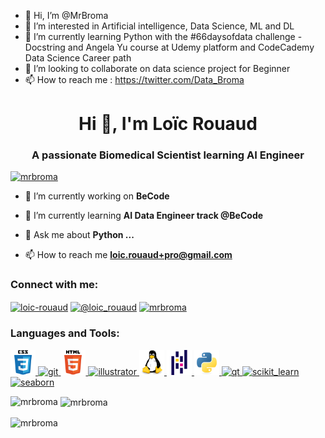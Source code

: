 - 👋 Hi, I’m @MrBroma
- 👀 I’m interested in Artificial intelligence, Data Science, ML and DL
- 🌱 I’m currently learning Python with the #66daysofdata challenge - Docstring and Angela Yu course at Udemy platform and CodeCademy Data Science Career path
- 💞️ I’m looking to collaborate on data science project for Beginner
- 📫 How to reach me : https://twitter.com/Data_Broma

<!---
MrBroma/MrBroma is a ✨ special ✨ repository because its `README.md` (this file) appears on your GitHub profile.
You can click the Preview link to take a look at your changes.
--->
<h1 align="center">Hi 👋, I'm Loïc Rouaud</h1>
<h3 align="center">A passionate Biomedical Scientist learning AI Engineer</h3>

<p align="left"> <a href="https://github.com/ryo-ma/github-profile-trophy"><img src="https://github-profile-trophy.vercel.app/?username=mrbroma" alt="mrbroma" /></a> </p>

- 🔭 I’m currently working on **BeCode**

- 🌱 I’m currently learning **AI Data Engineer track @BeCode**

- 💬 Ask me about **Python ...**

- 📫 How to reach me **loic.rouaud+pro@gmail.com**

<h3 align="left">Connect with me:</h3>
<p align="left">
<a href="https://linkedin.com/in/loic-rouaud" target="blank"><img align="center" src="https://raw.githubusercontent.com/rahuldkjain/github-profile-readme-generator/master/src/images/icons/Social/linked-in-alt.svg" alt="loic-rouaud" height="30" width="40" /></a>
<a href="https://www.hackerrank.com/@loic_rouaud" target="blank"><img align="center" src="https://raw.githubusercontent.com/rahuldkjain/github-profile-readme-generator/master/src/images/icons/Social/hackerrank.svg" alt="@loic_rouaud" height="30" width="40" /></a>
<a href="https://www.leetcode.com/mrbroma" target="blank"><img align="center" src="https://raw.githubusercontent.com/rahuldkjain/github-profile-readme-generator/master/src/images/icons/Social/leet-code.svg" alt="mrbroma" height="30" width="40" /></a>
</p>

<h3 align="left">Languages and Tools:</h3>
<p align="left"> <a href="https://www.w3schools.com/css/" target="_blank" rel="noreferrer"> <img src="https://raw.githubusercontent.com/devicons/devicon/master/icons/css3/css3-original-wordmark.svg" alt="css3" width="40" height="40"/> </a> <a href="https://git-scm.com/" target="_blank" rel="noreferrer"> <img src="https://www.vectorlogo.zone/logos/git-scm/git-scm-icon.svg" alt="git" width="40" height="40"/> </a> <a href="https://www.w3.org/html/" target="_blank" rel="noreferrer"> <img src="https://raw.githubusercontent.com/devicons/devicon/master/icons/html5/html5-original-wordmark.svg" alt="html5" width="40" height="40"/> </a> <a href="https://www.adobe.com/in/products/illustrator.html" target="_blank" rel="noreferrer"> <img src="https://www.vectorlogo.zone/logos/adobe_illustrator/adobe_illustrator-icon.svg" alt="illustrator" width="40" height="40"/> </a> <a href="https://www.linux.org/" target="_blank" rel="noreferrer"> <img src="https://raw.githubusercontent.com/devicons/devicon/master/icons/linux/linux-original.svg" alt="linux" width="40" height="40"/> </a> <a href="https://pandas.pydata.org/" target="_blank" rel="noreferrer"> <img src="https://raw.githubusercontent.com/devicons/devicon/2ae2a900d2f041da66e950e4d48052658d850630/icons/pandas/pandas-original.svg" alt="pandas" width="40" height="40"/> </a> <a href="https://www.python.org" target="_blank" rel="noreferrer"> <img src="https://raw.githubusercontent.com/devicons/devicon/master/icons/python/python-original.svg" alt="python" width="40" height="40"/> </a> <a href="https://www.qt.io/" target="_blank" rel="noreferrer"> <img src="https://upload.wikimedia.org/wikipedia/commons/0/0b/Qt_logo_2016.svg" alt="qt" width="40" height="40"/> </a> <a href="https://scikit-learn.org/" target="_blank" rel="noreferrer"> <img src="https://upload.wikimedia.org/wikipedia/commons/0/05/Scikit_learn_logo_small.svg" alt="scikit_learn" width="40" height="40"/> </a> <a href="https://seaborn.pydata.org/" target="_blank" rel="noreferrer"> <img src="https://seaborn.pydata.org/_images/logo-mark-lightbg.svg" alt="seaborn" width="40" height="40"/> </a> </p>

<p><img align="left" src="https://github-readme-stats.vercel.app/api/top-langs?username=mrbroma&show_icons=true&locale=en&layout=compact" alt="mrbroma" /></p>

<p>&nbsp;<img align="center" src="https://github-readme-stats.vercel.app/api?username=mrbroma&show_icons=true&locale=en" alt="mrbroma" /></p>

<p><img align="center" src="https://github-readme-streak-stats.herokuapp.com/?user=mrbroma&" alt="mrbroma" /></p>
